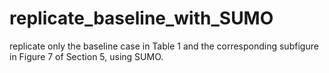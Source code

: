 # replicate_baseline_with_SUMO
replicate only the baseline case in Table 1 and the corresponding subfigure in Figure 7 of Section 5, using SUMO.
